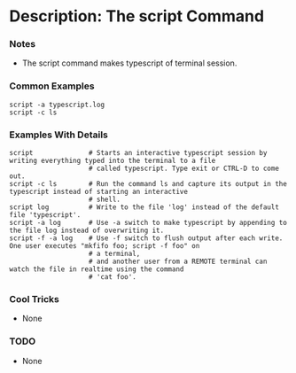# Description: The script Command

### Notes
* The script command makes typescript of terminal session.

### Common Examples
```shell
script -a typescript.log
script -c ls
```

### Examples With Details
```shell
script              # Starts an interactive typescript session by writing everything typed into the terminal to a file
                    # called typescript. Type exit or CTRL-D to come out.
script -c ls        # Run the command ls and capture its output in the typescript instead of starting an interactive
                    # shell.
script log          # Write to the file 'log' instead of the default file 'typescript'.
script -a log       # Use -a switch to make typescript by appending to the file log instead of overwriting it.
script -f -a log    # Use -f switch to flush output after each write. One user executes "mkfifo foo; script -f foo" on
                    # a terminal,
                    # and another user from a REMOTE terminal can watch the file in realtime using the command
                    # 'cat foo'.
```

### Cool Tricks
* None

### TODO
* None
